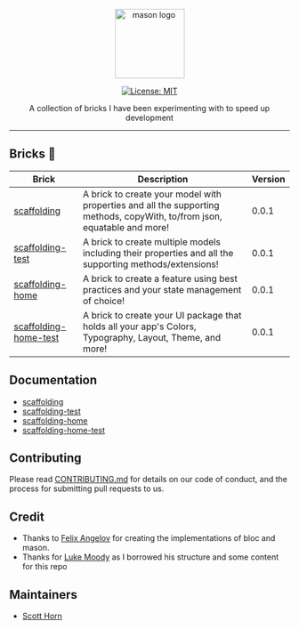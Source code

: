 <p align="center">
<img src="https://raw.githubusercontent.com/felangel/mason/master/assets/mason_full.png" height="125" alt="mason logo" />
</p>

<p align="center">
<a href="https://opensource.org/licenses/MIT"><img src="https://img.shields.io/badge/license-MIT-purple.svg" alt="License: MIT"></a>
</p>

<p align="center">
A collection of bricks I have been experimenting with to speed up development
</p>

---

## Bricks 🧱

| Brick                                                          | Description                                                                                                                   | Version |
| -------------------------------------------------------------- | ----------------------------------------------------------------------------------------------------------------------------- | ------- |
| [scaffolding]()                     | A brick to create your model with properties and all the supporting methods, copyWith, to/from json, equatable and more!      | 0.0.1   |
| [scaffolding-test]()     | A brick to create multiple models including their properties and all the supporting methods/extensions!                       | 0.0.1   |
| [scaffolding-home]()     | A brick to create a feature using best practices and your state management of choice!                                         | 0.0.1   |
| [scaffolding-home-test]()                   | A brick to create your UI package that holds all your app's Colors, Typography, Layout, Theme, and more!                      | 0.0.1   |

## Documentation

- [scaffolding](https://github.com/sjhorn/mason_bricks/tree/main/bricks/scaffolding)
- [scaffolding-test](https://github.com/sjhorn/mason_bricks/tree/main/bricks/scaffolding-test)
- [scaffolding-home](https://github.com/sjhorn/mason_bricks/tree/main/bricks/scaffolding-home)
- [scaffolding-home-test](https://github.com/sjhorn/mason_bricks/tree/main/bricks/scaffolding-home-test)

## Contributing

Please read [CONTRIBUTING.md](https://github.com/sjhorn/mason_bricks/tree/main/CONTRIBUTING.md) for details on our code of conduct, and the process for submitting pull requests to us.

## Credit

- Thanks to [Felix Angelov](https://github.com/felangel) for creating the implementations of bloc and mason. 
- Thanks for [Luke Moody](https://github.com/LukeMoody01) as I borrowed his structure and some content for this repo

## Maintainers

- [Scott Horn](https://github.com/sjhorn)